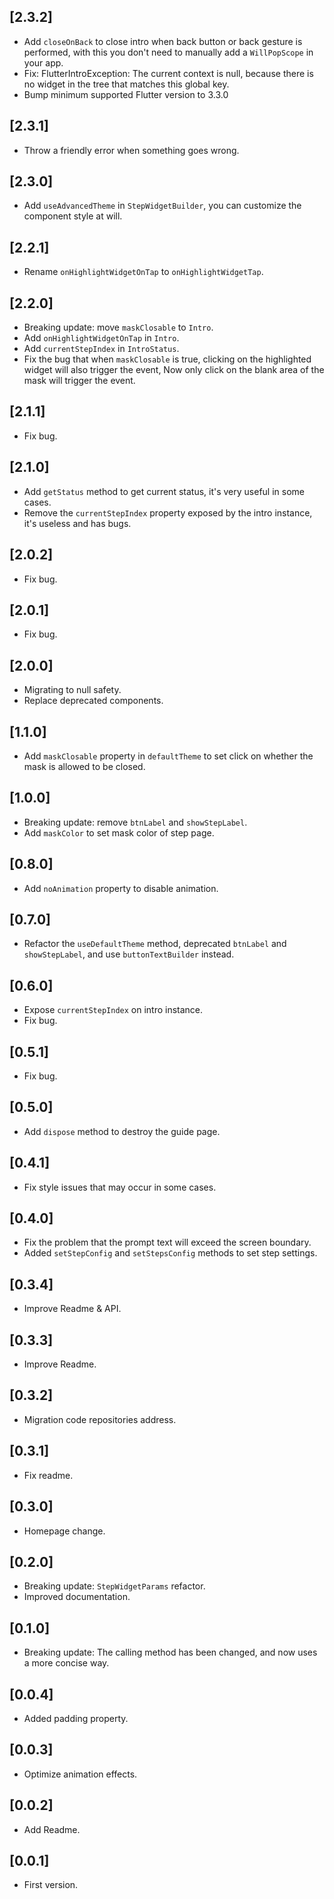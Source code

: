 ## [2.3.2]

* Add `closeOnBack` to close intro when back button or back gesture is performed, with this you 
  don't need to manually add a `WillPopScope` in your app.
* Fix: FlutterIntroException: The current context is null, because there is no widget in the tree that matches this global key.
* Bump minimum supported Flutter version to 3.3.0

## [2.3.1]

* Throw a friendly error when something goes wrong.

## [2.3.0]

* Add `useAdvancedTheme` in `StepWidgetBuilder`, you can customize the component style at will. 

## [2.2.1]

* Rename `onHighlightWidgetOnTap` to `onHighlightWidgetTap`.

## [2.2.0]

* Breaking update: move `maskClosable` to `Intro`.
* Add `onHighlightWidgetOnTap` in `Intro`.
* Add `currentStepIndex` in `IntroStatus`.
* Fix the bug that when `maskClosable` is true, clicking on the highlighted widget will also trigger the event,
  Now only click on the blank area of the mask will trigger the event.

## [2.1.1]

* Fix bug.

## [2.1.0]

* Add `getStatus` method to get current status, it's very useful in some cases.
* Remove the `currentStepIndex` property exposed by the intro instance, it's useless and has bugs.

## [2.0.2]

* Fix bug.

## [2.0.1]

* Fix bug.

## [2.0.0]

* Migrating to null safety.
* Replace deprecated components.

## [1.1.0]

* Add `maskClosable` property in `defaultTheme` to set click on whether the mask is allowed to be closed.

## [1.0.0]

* Breaking update: remove `btnLabel` and `showStepLabel`.
* Add `maskColor` to set mask color of step page.

## [0.8.0]

* Add `noAnimation` property to disable animation.

## [0.7.0]

* Refactor the `useDefaultTheme` method, deprecated `btnLabel` and `showStepLabel`, and use `buttonTextBuilder` instead.

## [0.6.0]

* Expose `currentStepIndex` on intro instance.
* Fix bug.


## [0.5.1]

* Fix bug.

## [0.5.0]

* Add `dispose` method to destroy the guide page.

## [0.4.1]

* Fix style issues that may occur in some cases.

## [0.4.0]

* Fix the problem that the prompt text will exceed the screen boundary.
* Added `setStepConfig` and `setStepsConfig` methods to set step settings.

## [0.3.4]

* Improve Readme & API.

## [0.3.3]

* Improve Readme.

## [0.3.2]

* Migration code repositories address.

## [0.3.1]

* Fix readme.

## [0.3.0]

* Homepage change.

## [0.2.0]

* Breaking update: `StepWidgetParams` refactor.
* Improved documentation.

## [0.1.0]

* Breaking update: The calling method has been changed, and now uses a more concise way.

## [0.0.4]

* Added padding property.

## [0.0.3]

* Optimize animation effects.

## [0.0.2]

* Add Readme.

## [0.0.1]

* First version.
